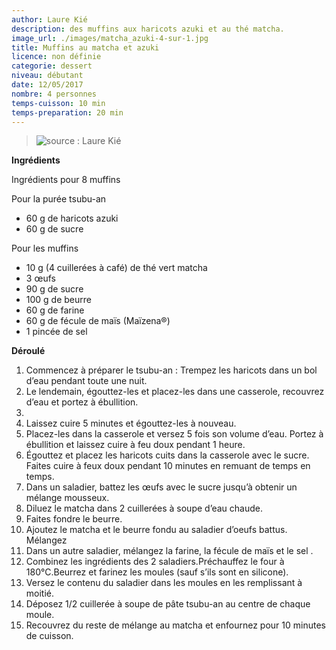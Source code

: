 ```yaml
---
author: Laure Kié
description: des muffins aux haricots azuki et au thé matcha.
image_url: ./images/matcha_azuki-4-sur-1.jpg
title: Muffins au matcha et azuki
licence: non définie
categorie: dessert
niveau: débutant
date: 12/05/2017
nombre: 4 personnes
temps-cuisson: 10 min
temps-preparation: 20 min
---
```


> ![source : Laure Kié](http://www.laurekie.com/cuisine/azuki-haricot-rouge-japonais)

**Ingrédients**  

Ingrédients pour 8 muffins

Pour la purée tsubu-an

* 60 g de haricots azuki
* 60 g de sucre

Pour les muffins

* 10 g (4 cuillerées à café) de thé vert matcha
* 3 œufs
*   90 g de sucre
* 100 g de beurre
* 60 g de farine
* 60 g de fécule de maïs (Maïzena®)
* 1 pincée de sel

**Déroulé**


1. Commencez à préparer le tsubu-an : Trempez les haricots dans un bol d’eau pendant toute une nuit.
2. Le lendemain, égouttez-les et placez-les dans une casserole, recouvrez d’eau et portez à ébullition.
3.
4. Laissez cuire 5 minutes et égouttez-les à nouveau.
5. Placez-les dans la casserole et versez 5 fois son volume d’eau. Portez à ébullition et laissez cuire à feu doux pendant 1 heure.
6. Égouttez et placez les haricots cuits dans la casserole avec le sucre. Faites cuire à feux doux pendant 10 minutes en remuant de temps en temps.
7. Dans un saladier, battez les œufs avec le sucre jusqu’à obtenir un mélange mousseux.
8. Diluez le matcha dans 2 cuillerées à soupe d’eau chaude.
9. Faites fondre le beurre.
10. Ajoutez le matcha et le beurre fondu au saladier d’oeufs battus. Mélangez
11. Dans un autre saladier, mélangez la farine, la fécule de maïs et le sel .
12. Combinez les ingrédients des 2 saladiers.Préchauffez le four à 180°C.Beurrez et farinez les moules (sauf s’ils sont en silicone).
13. Versez le contenu du saladier dans les moules en les remplissant à moitié.
14. Déposez 1/2 cuillerée à soupe de pâte tsubu-an au centre de chaque moule.
15. Recouvrez du reste de mélange au matcha et enfournez pour 10 minutes de cuisson.
